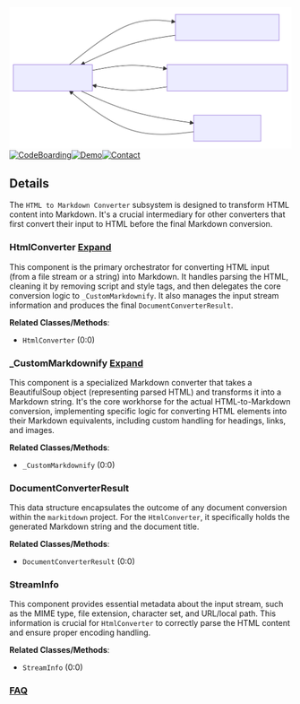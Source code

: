 ![Diagram representation](./HTML_to_Markdown_Converter.svg)
[![CodeBoarding](https://img.shields.io/badge/Generated%20by-CodeBoarding-9cf?style=flat-square)](https://github.com/CodeBoarding/GeneratedOnBoardings)[![Demo](https://img.shields.io/badge/Try%20our-Demo-blue?style=flat-square)](https://www.codeboarding.org/demo)[![Contact](https://img.shields.io/badge/Contact%20us%20-%20contact@codeboarding.org-lightgrey?style=flat-square)](mailto:contact@codeboarding.org)

## Details

The `HTML to Markdown Converter` subsystem is designed to transform HTML content into Markdown. It's a crucial intermediary for other converters that first convert their input to HTML before the final Markdown conversion.

### HtmlConverter [Expand](./HtmlConverter.md)
This component is the primary orchestrator for converting HTML input (from a file stream or a string) into Markdown. It handles parsing the HTML, cleaning it by removing script and style tags, and then delegates the core conversion logic to `_CustomMarkdownify`. It also manages the input stream information and produces the final `DocumentConverterResult`.


**Related Classes/Methods**:

- `HtmlConverter` (0:0)


### _CustomMarkdownify [Expand](./_CustomMarkdownify.md)
This component is a specialized Markdown converter that takes a BeautifulSoup object (representing parsed HTML) and transforms it into a Markdown string. It's the core workhorse for the actual HTML-to-Markdown conversion, implementing specific logic for converting HTML elements into their Markdown equivalents, including custom handling for headings, links, and images.


**Related Classes/Methods**:

- `_CustomMarkdownify` (0:0)


### DocumentConverterResult
This data structure encapsulates the outcome of any document conversion within the `markitdown` project. For the `HtmlConverter`, it specifically holds the generated Markdown string and the document title.


**Related Classes/Methods**:

- `DocumentConverterResult` (0:0)


### StreamInfo
This component provides essential metadata about the input stream, such as the MIME type, file extension, character set, and URL/local path. This information is crucial for `HtmlConverter` to correctly parse the HTML content and ensure proper encoding handling.


**Related Classes/Methods**:

- `StreamInfo` (0:0)




### [FAQ](https://github.com/CodeBoarding/GeneratedOnBoardings/tree/main?tab=readme-ov-file#faq)
